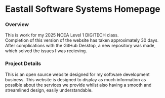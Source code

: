 # Eastall Software Systems Homepage

### Overview

This is work for my 2025 NCEA Level 1 DIGITECH class.\
Completion of this version of the website has taken approximately 30 days. After complications with the GitHub Desktop, a new repository was made, which solved the issues I was recieving.

### Project Details

This is an open source website designed for my software development business. This website is designed to display as much information as possible about the services we provide whilst also having a smooth and streamlined design, easily understandable.
